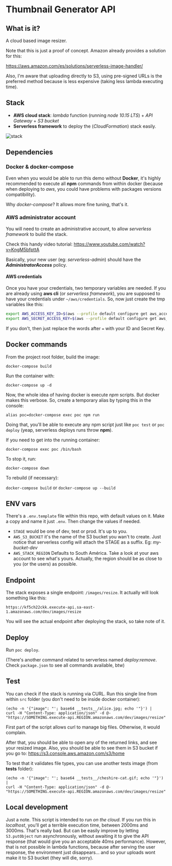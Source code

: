 # Thumbnail Generator API

## What is it?

A cloud based image resizer. 

Note that this is just a proof of concept. Amazon already provides a solution for this:

https://aws.amazon.com/es/solutions/serverless-image-handler/

Also, I'm aware that uploading directly to S3, using pre-signed URLs is the preferred method because is less expensive (taking less lambda executing time).

## Stack

- **AWS cloud stack**: *lambda* function (running _node 10.15 LTS_) + *API Gateway* + *S3 bucket*
- **Serverless framework** to deploy the (_CloudFormation_) stack easily. 

![stack](https://i.imgur.com/nCbc2BJ.png)

## Dependencies

### Docker & docker-compose
Even when you would be able to run this demo without **Docker**, it's highly recommended to execute all **npm** commands from within docker (because when deploying to _aws_, you could have problems with packages versions compatibility). 

Why *docker-compose*? It allows more fine tuning, that's it.

### AWS administrator account
You will need to create an administrative account, to allow _serverless framework_ to build the stack.

Check this handy video tutorial:
https://www.youtube.com/watch?v=KngM5bfpttA

Basically, your new user (eg: _serverless-admin_) should have the ***AdministratorAccess*** policy.

#### AWS credentials

Once you have your credentials, two temporary variables are needed. If you are already using **aws cli** (or _serverless framework_), you are supposed to have your credentials under `~/aws/credentials`. So, now just create the tmp variables like this:

```bash
export AWS_ACCESS_KEY_ID=$(aws --profile default configure get aws_access_key_id)
export AWS_SECRET_ACCESS_KEY=$(aws --profile default configure get aws_secret_access_key)
```

If you don't, then just replace the words after `=` with your ID and Secret Key.

## Docker commands

From the project root folder, build the image:

`docker-compose build`

Run the container with:

`docker-compose up -d`

Now, the whole idea of having docker is execute *npm* scripts. But docker makes this verbose. So, create a temporary alias by typing this in the console:

`alias poc=docker-compose exec poc npm run`

Doing that, you'll be able to execute any npm script just like `poc test` or `poc deploy` (yeap, serverless deploys runs throw **npm**).

If you need to get into the running container: 

`docker-compose exec poc /bin/bash`

To stop it, run:

`docker-compose down`

To rebuild (if necessary):

`docker-compose build` or `docker-compose up --build`

## ENV vars
There's a `.env.template` file within this repo, with default values on it. Make a copy and name it just `.env`. Then change the values if needed.

- `STAGE` would be one of dev, test or prod. It's up to you.
- `AWS_S3_BUCKET` it's the name of the S3 bucket you wan't to create. Just notice that serverless config will attach the STAGE as a suffix. Eg: _my-bucket-dev_
- `AWS_STACK_REGION` Defaults to South América. Take a look at your aws account to see what's yours. Actually, the region should be as close to you (or the users) as possible.

## Endpoint

The stack exposes a single endpoint: `/images/resize`. It actually will look something like this:

`https://kf5ch22ckk.execute-api.sa-east-1.amazonaws.com/dev/images/resize`

You will see the actual endpoint after deploying the stack, so take note of it.

## Deploy 

Run `poc deploy`.

(There's another command related to serverless named _deploy:remove_. Check `package.json` to see all commands available, btw)

## Test

You can check if the stack is running via CURL. Run this single line from within `src` folder (you don't need to be inside docker container):

```bach
(echo -n '{"image": "'; base64 __tests__/alice.jpg; echo '"}') |
curl -H "Content-Type: application/json" -d @-  "https://SOMETHING.execute-api.REGION.amazonaws.com/dev/images/resize"
```

First part of the script allows curl to manage big files. Otherwise, it would complain. 

After that, you should be able to open any of the returned links, and see your resized image. Also, you should be able to see them in S3 bucket if you go to:
https://s3.console.aws.amazon.com/s3/home

To test that it validates file types, you can use another tests image (from __tests__ folder):

```bach
(echo -n '{"image": "'; base64 __tests__/cheshire-cat.gif; echo '"}') |
curl -H "Content-Type: application/json" -d @-  "https://SOMETHING.execute-api.REGION.amazonaws.com/dev/images/resize"
```

## Local development

Just a note. This script is intended to run _on the cloud_. If you run this in _localhost_, you'll get a terrible execution time, between 2000ms and 3000ms. That's really bad. But can be easily improve by letting `S3.putObject` run asynchronously, without awaiting it to give the API response (that would give you an acceptable 40ms performance). However, that is not possible in lambda functions, because after serving the user response, the environment just disappears... and so your uploads wont make it to S3 bucket (they will die, sorry). 